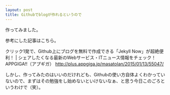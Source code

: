 ```yaml
---
layout: post
title: Githubでblogが作れるというので
---
```


作ってみました。

参考にした記事はこちら。


クリック1発で、Github上にブログを無料で作成できる「Jekyll Now」が超絶便利！ | シェアしたくなる最新のWebサービス・ITニュース情報をチェック！ APPGIGA!!（アプギガ）
http://plus.appgiga.jp/masatolan/2015/01/13/55047/


しかし、作ってみたのはいいのだけれども、Githubの使い方自体よくわかっていないので、まずはその勉強をし始めないといけないなぁ、と思う今日このごろというわけで（笑）。
